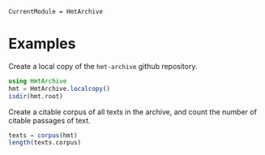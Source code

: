 ```@meta
CurrentModule = HmtArchive
```

# Examples

Create a local copy of the `hmt-archive` github repository.

```julia
using HmtArchive
hmt = HmtArchive.localcopy()
isdir(hmt.root)
```

Create a citable corpus of all texts in the archive, and count the number of citable passages of text.

```julia
texts = corpus(hmt)
length(texts.corpus)
```

